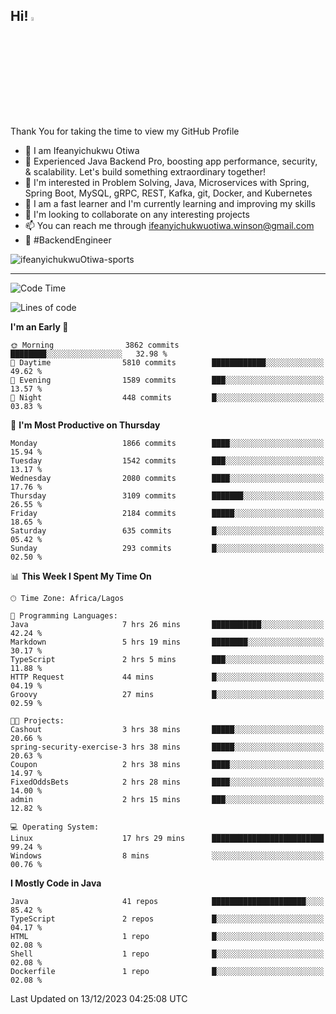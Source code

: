 <!-- BLOG-POST-LIST:START --><!-- BLOG-POST-LIST:END -->

## Hi! <img src="https://media.giphy.com/media/hvRJCLFzcasrR4ia7z/giphy.gif" width="4%"> 

Thank You for taking the time to view my GitHub Profile

- 👋 I am Ifeanyichukwu Otiwa
- 🚀 Experienced Java Backend Pro, boosting app performance, security, & scalability. Let's build something extraordinary together!
- 👀 I'm interested in Problem Solving, Java, Microservices with Spring, Spring Boot, MySQL, gRPC, REST, Kafka, git, Docker, and Kubernetes
- 🌱 I am a fast learner and I'm currently learning and improving my skills
- 💞️ I'm looking to collaborate on any interesting projects
- 📫 You can reach me through ifeanyichukwuotiwa.winson@gmail.com
- 🚀 #BackendEngineer

<p align="left" marginTop="10px"> <img src="https://komarev.com/ghpvc/?username=ifeanyichukwuOtiwa-sports&label=Profile%20views&color=0e75b6&style=for-the-badge" alt="ifeanyichukwuOtiwa-sports" /> </p>

***

<!--START_SECTION:waka-->
![Code Time](http://img.shields.io/badge/Code%20Time-2%2C033%20hrs%2055%20mins-blue)

![Lines of code](https://img.shields.io/badge/From%20Hello%20World%20I%27ve%20Written-4.3%20million%20lines%20of%20code-blue)

**I'm an Early 🐤** 

```text
🌞 Morning                3862 commits        ████████░░░░░░░░░░░░░░░░░   32.98 % 
🌆 Daytime                5810 commits        ████████████░░░░░░░░░░░░░   49.62 % 
🌃 Evening                1589 commits        ███░░░░░░░░░░░░░░░░░░░░░░   13.57 % 
🌙 Night                  448 commits         █░░░░░░░░░░░░░░░░░░░░░░░░   03.83 % 
```
📅 **I'm Most Productive on Thursday** 

```text
Monday                   1866 commits        ████░░░░░░░░░░░░░░░░░░░░░   15.94 % 
Tuesday                  1542 commits        ███░░░░░░░░░░░░░░░░░░░░░░   13.17 % 
Wednesday                2080 commits        ████░░░░░░░░░░░░░░░░░░░░░   17.76 % 
Thursday                 3109 commits        ███████░░░░░░░░░░░░░░░░░░   26.55 % 
Friday                   2184 commits        █████░░░░░░░░░░░░░░░░░░░░   18.65 % 
Saturday                 635 commits         █░░░░░░░░░░░░░░░░░░░░░░░░   05.42 % 
Sunday                   293 commits         █░░░░░░░░░░░░░░░░░░░░░░░░   02.50 % 
```


📊 **This Week I Spent My Time On** 

```text
🕑︎ Time Zone: Africa/Lagos

💬 Programming Languages: 
Java                     7 hrs 26 mins       ███████████░░░░░░░░░░░░░░   42.24 % 
Markdown                 5 hrs 19 mins       ████████░░░░░░░░░░░░░░░░░   30.17 % 
TypeScript               2 hrs 5 mins        ███░░░░░░░░░░░░░░░░░░░░░░   11.88 % 
HTTP Request             44 mins             █░░░░░░░░░░░░░░░░░░░░░░░░   04.19 % 
Groovy                   27 mins             █░░░░░░░░░░░░░░░░░░░░░░░░   02.59 % 

🐱‍💻 Projects: 
Cashout                  3 hrs 38 mins       █████░░░░░░░░░░░░░░░░░░░░   20.66 % 
spring-security-exercise-3 hrs 38 mins       █████░░░░░░░░░░░░░░░░░░░░   20.63 % 
Coupon                   2 hrs 38 mins       ████░░░░░░░░░░░░░░░░░░░░░   14.97 % 
FixedOddsBets            2 hrs 28 mins       ████░░░░░░░░░░░░░░░░░░░░░   14.00 % 
admin                    2 hrs 15 mins       ███░░░░░░░░░░░░░░░░░░░░░░   12.82 % 

💻 Operating System: 
Linux                    17 hrs 29 mins      █████████████████████████   99.24 % 
Windows                  8 mins              ░░░░░░░░░░░░░░░░░░░░░░░░░   00.76 % 
```

**I Mostly Code in Java** 

```text
Java                     41 repos            █████████████████████░░░░   85.42 % 
TypeScript               2 repos             █░░░░░░░░░░░░░░░░░░░░░░░░   04.17 % 
HTML                     1 repo              █░░░░░░░░░░░░░░░░░░░░░░░░   02.08 % 
Shell                    1 repo              █░░░░░░░░░░░░░░░░░░░░░░░░   02.08 % 
Dockerfile               1 repo              █░░░░░░░░░░░░░░░░░░░░░░░░   02.08 % 
```




 Last Updated on 13/12/2023 04:25:08 UTC
<!--END_SECTION:waka-->

<!--
<p align="center">
![trophy](https://github-profile-trophy.vercel.app/?username=ifeanyichukwuOtiwa-sports&theme=onedark) (https://github.com/ryo-ma/github-profile-trophy)
</p>
-->

<!---
ifeanyi-otiwa/ifeanyi-otiwa is a ✨ special ✨ repository because its `README.md` (this file) appears on your GitHub profile.
You can click the Preview link to take a look at your changes.
--->
